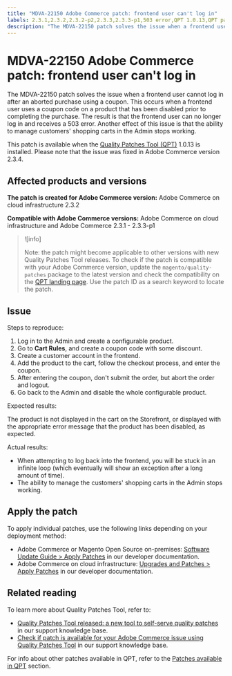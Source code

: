 ```yaml
---
title: "MDVA-22150 Adobe Commerce patch: frontend user can't log in"
labels: 2.3.1,2.3.2,2.3.2-p2,2.3.3,2.3.3-p1,503 error,QPT 1.0.13,QPT patches,Magento Commerce,Magento Commerce Cloud,Quality Patches Tool,aborted order,can't login,cancelled,coupon,disabled product,frontend user,Adobe Commerce,cloud infrastructure,on-premises
description: "The MDVA-22150 patch solves the issue when a frontend user cannot log in after an aborted purchase using a coupon. This occurs when a frontend user uses a coupon code on a product that has been disabled prior to completing the purchase. The result is that the frontend user can no longer log in and receives a 503 error. Another effect of this issue is that the ability to manage customers' shopping carts in the Admin stops working."
---
```


# MDVA-22150 Adobe Commerce patch: frontend user can't log in

The MDVA-22150 patch solves the issue when a frontend user cannot log in after an aborted purchase using a coupon. This occurs when a frontend user uses a coupon code on a product that has been disabled prior to completing the purchase. The result is that the frontend user can no longer log in and receives a 503 error. Another effect of this issue is that the ability to manage customers' shopping carts in the Admin stops working.

This patch is available when the [Quality Patches Tool (QPT)](https://devdocs.magento.com/guides/v2.4/comp-mgr/patching.html#mqp) 1.0.13 is installed. Please note that the issue was fixed in Adobe Commerce version 2.3.4.

## Affected products and versions

 **The patch is created for Adobe Commerce version:** Adobe Commerce on cloud infrastructure 2.3.2

 **Compatible with Adobe Commerce versions:** Adobe Commerce on cloud infrastructure and Adobe Commerce 2.3.1 - 2.3.3-p1

>![info]
>
>Note: the patch might become applicable to other versions with new Quality Patches Tool releases. To check if the patch is compatible with your Adobe Commerce version, update the `magento/quality-patches` package to the latest version and check the compatibility on the [QPT landing page](https://devdocs.magento.com/quality-patches/tool.html#patch-grid). Use the patch ID as a search keyword to locate the patch.

## Issue

 <span class="wysiwyg-underline">Steps to reproduce:</span>

1. Log in to the Admin and create a configurable product.
1. Go to **Cart Rules**, and create a coupon code with some discount.
1. Create a customer account in the frontend.
1. Add the product to the cart, follow the checkout process, and enter the coupon.
1. After entering the coupon, don't submit the order, but abort the order and logout.
1. Go back to the Admin and disable the whole configurable product.

 <span class="wysiwyg-underline">Expected results:</span>

The product is not displayed in the cart on the Storefront, or displayed with the appropriate error message that the product has been disabled, as expected.

 <span class="wysiwyg-underline">Actual results:</span>

* When attempting to log back into the frontend, you will be stuck in an infinite loop (which eventually will show an exception after a long amount of time).
* The ability to manage the customers' shopping carts in the Admin stops working.

## Apply the patch

To apply individual patches, use the following links depending on your deployment method:

* Adobe Commerce or Magento Open Source on-premises: [Software Update Guide > Apply Patches](https://devdocs.magento.com/guides/v2.4/comp-mgr/patching/mqp.html) in our developer documentation.
* Adobe Commerce on cloud infrastructure: [Upgrades and Patches > Apply Patches](https://devdocs.magento.com/cloud/project/project-patch.html) in our developer documentation.

## Related reading

To learn more about Quality Patches Tool, refer to:

* [Quality Patches Tool released: a new tool to self-serve quality patches](https://support.magento.com/hc/en-us/articles/360047139492) in our support knowledge base.
* [Check if patch is available for your Adobe Commerce issue using Quality Patches Tool](https://support.magento.com/hc/en-us/articles/360047125252) in our support knowledge base.

For info about other patches available in QPT, refer to the [Patches available in QPT](https://support.magento.com/hc/en-us/sections/360010506631-Patches-available-in-MQP-tool-) section.